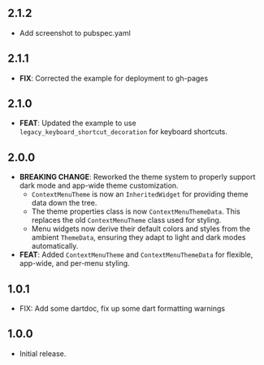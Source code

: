 ## 2.1.2

* Add screenshot to pubspec.yaml

## 2.1.1

* **FIX**: Corrected the example for deployment to gh-pages

## 2.1.0

* **FEAT**: Updated the example to use `legacy_keyboard_shortcut_decoration` for keyboard shortcuts.

## 2.0.0

* **BREAKING CHANGE**: Reworked the theme system to properly support dark mode and app-wide theme customization.
  * `ContextMenuTheme` is now an `InheritedWidget` for providing theme data down the tree.
  * The theme properties class is now `ContextMenuThemeData`. This replaces the old `ContextMenuTheme` class used for styling.
  * Menu widgets now derive their default colors and styles from the ambient `ThemeData`, ensuring they adapt to light and dark modes automatically.
* **FEAT**: Added `ContextMenuTheme` and `ContextMenuThemeData` for flexible, app-wide, and per-menu styling.

## 1.0.1

* FIX: Add some dartdoc, fix up some dart formatting warnings

## 1.0.0

* Initial release.

